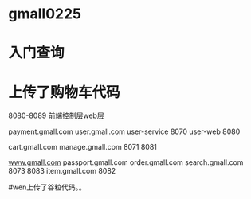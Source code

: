 # gmall0225

# 入门查询

# 上传了购物车代码
8080-8089 前端控制层web层

payment.gmall.com
user.gmall.com
user-service 8070
user-web     8080

cart.gmall.com
manage.gmall.com
8071
8081

www.gmall.com
passport.gmall.com
order.gmall.com
search.gmall.com
8073
8083
item.gmall.com
8082

#wen上传了谷粒代码。。
